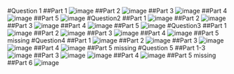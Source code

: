 #Question 1
##Part 1
![image](../lab5/q1.png)
##Part 2
![image](../lab5/q1p2.png)
##Part 3
![image](../lab5/q1p3.png)
##Part 4
![image](../lab5/q1p4.png)
##Part 5
![image](../lab5/q1p5.png)
#Question2
##Part 1
![image](../lab5/q2p1.png)
##Part 2
![image](../lab5/q2p2.png)
##Part 3
![image](../lab5/q2p3.png)
##Part 4
![image](../lab5/q2p4.png)
##Part 5
![image](../lab5/q2p5.png)
#Question3
##Part 1
![image](../lab5/q3p1.png)
##Part 2
![image](../lab5/q3p2.png)
##Part 3
![image](../lab5/q3p3.png)
##Part 4
![image](../lab5/q3p4.png)
##Part 5
missing
#Question4
##Part 1
![image](../lab5/q4p1.png)
##Part 2
![image](../lab5/q4p2.png)
##Part 3
![image](../lab5/q4p3.png)
![image](../lab5/q4p3.2.png)
##Part 4
![image](../lab5/q4p4.png)
##Part 5
missing
#Question 5
##Part 1-3
![image](../lab5/q5%201-3.png)
##Part 3
![image](../lab5/q5p3.png)
![image](../lab5/q5p3last.png)
##Part 4
![image](../lab5/q5p5.png)
##Part 5
missing
##Part 6
![image](../lab5/q5p6.png)